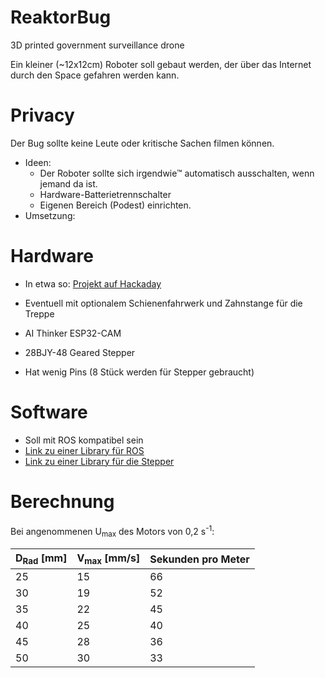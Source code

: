 # ReaktorBug
3D printed government surveillance drone

Ein kleiner (~12x12cm) Roboter soll gebaut werden, der über das Internet durch den Space gefahren werden kann.

# Privacy
Der Bug sollte keine Leute oder kritische Sachen filmen können.
- Ideen:
  - Der Roboter sollte sich irgendwie™ automatisch ausschalten, wenn jemand da ist.
  - Hardware-Batterietrennschalter
  - Eigenen Bereich (Podest) einrichten.
- Umsetzung:

# Hardware
- In etwa so: [Projekt auf Hackaday](https://hackaday.io/project/163542-esp32-wifi-robot)
- Eventuell mit optionalem Schienenfahrwerk und Zahnstange für die Treppe

- AI Thinker ESP32-CAM
- 28BJY-48 Geared Stepper
- Hat wenig Pins (8 Stück werden für Stepper gebraucht)

# Software
- Soll mit ROS kompatibel sein
- [Link zu einer Library für ROS](https://github.com/dabmake/ESPROS)
- [Link zu einer Library für die Stepper](https://github.com/Stan-Reifel/TinyStepper_28BYJ_48/blob/master/Documentation.md)

# Berechnung
Bei angenommenen U<sub>max</sub> des Motors von 0,2 s<sup>-1</sup>:

D<sub>Rad</sub> [mm] | V<sub>max</sub> [mm/s] | Sekunden pro Meter
------------ | ------------- | -------------
25 | 15 | 66
30 | 19 | 52
35 | 22 | 45
40 | 25 | 40
45 | 28 | 36
50 | 30 | 33
